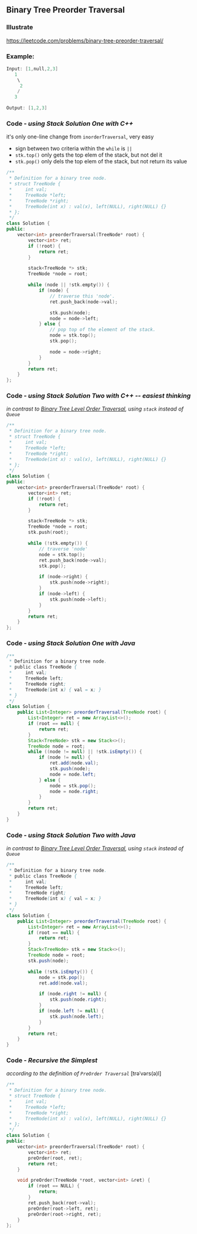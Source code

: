 ## Binary Tree Preorder Traversal
### Illustrate
<https://leetcode.com/problems/binary-tree-preorder-traversal/>

### Example:
```c
Input: [1,null,2,3]
   1
    \
     2
    /
   3

Output: [1,2,3]
```

### Code - _using Stack Solution One with C++_

it's only one-line change from `inorderTraversal`, very easy

- sign between two criteria within the `while` is `||`
- `stk.top()` only gets the top elem of the stack, but not del it
- `stk.pop()` only dels the top elem of the stack, but not return its value

```c++
/**
 * Definition for a binary tree node.
 * struct TreeNode {
 *     int val;
 *     TreeNode *left;
 *     TreeNode *right;
 *     TreeNode(int x) : val(x), left(NULL), right(NULL) {}
 * };
 */
class Solution {
public:
    vector<int> preorderTraversal(TreeNode* root) {
        vector<int> ret;
        if (!root) {
            return ret;
        }

        stack<TreeNode *> stk;
        TreeNode *node = root;

        while (node || !stk.empty()) {
            if (node) {
                // traverse this 'node'.
                ret.push_back(node->val);

                stk.push(node);
                node = node->left;
            } else {
                // pop top of the element of the stack.
                node = stk.top();
                stk.pop();

                node = node->right;
            }
        }
        return ret;
    }
};
```

### Code - _using Stack Solution Two with C++ -- easiest thinking_

_in contrast to [Binary Tree Level Order Traversal](https://leetcode.com/problems/binary-tree-level-order-traversal/), using `stack` instead of `Queue`_

```c++
/**
 * Definition for a binary tree node.
 * struct TreeNode {
 *     int val;
 *     TreeNode *left;
 *     TreeNode *right;
 *     TreeNode(int x) : val(x), left(NULL), right(NULL) {}
 * };
 */
class Solution {
public:
    vector<int> preorderTraversal(TreeNode* root) {
        vector<int> ret;
        if (!root) {
            return ret;
        }

        stack<TreeNode *> stk;
        TreeNode *node = root;
        stk.push(root);

        while (!stk.empty()) {
            // traverse 'node'
            node = stk.top();
            ret.push_back(node->val);
            stk.pop();

            if (node->right) {
                stk.push(node->right);
            }
            if (node->left) {
                stk.push(node->left);
            }
        }
        return ret;
    }
};
```

### Code - _using Stack Solution One with Java_

```java
/**
 * Definition for a binary tree node.
 * public class TreeNode {
 *     int val;
 *     TreeNode left;
 *     TreeNode right;
 *     TreeNode(int x) { val = x; }
 * }
 */
class Solution {
    public List<Integer> preorderTraversal(TreeNode root) {
        List<Integer> ret = new ArrayList<>();
        if (root == null) {
            return ret;
        }
        Stack<TreeNode> stk = new Stack<>();
        TreeNode node = root;
        while ((node != null) || !stk.isEmpty()) {
            if (node != null) {
                ret.add(node.val);
                stk.push(node);
                node = node.left;
            } else {
                node = stk.pop();
                node = node.right;
            }
        }
        return ret;
    }
}
```

### Code - _using Stack Solution Two with Java_

_in contrast to [Binary Tree Level Order Traversal](https://leetcode.com/problems/binary-tree-level-order-traversal/), using `stack` instead of `Queue`_

```java
/**
 * Definition for a binary tree node.
 * public class TreeNode {
 *     int val;
 *     TreeNode left;
 *     TreeNode right;
 *     TreeNode(int x) { val = x; }
 * }
 */
class Solution {
    public List<Integer> preorderTraversal(TreeNode root) {
        List<Integer> ret = new ArrayList<>();
        if (root == null) {
            return ret;
        }
        Stack<TreeNode> stk = new Stack<>();
        TreeNode node = root;
        stk.push(node);

        while (!stk.isEmpty()) {
            node = stk.pop();
            ret.add(node.val);

            if (node.right != null) {
                stk.push(node.right);
            }
            if (node.left != null) {
                stk.push(node.left);
            }
        }
        return ret;
    }
}
```

### Code - _Recursive the Simplest_
_according to the definition of `PreOrder Traversal`_ [trəˈvərs(ə)l]

```c++
/**
 * Definition for a binary tree node.
 * struct TreeNode {
 *     int val;
 *     TreeNode *left;
 *     TreeNode *right;
 *     TreeNode(int x) : val(x), left(NULL), right(NULL) {}
 * };
 */
class Solution {
public:
    vector<int> preorderTraversal(TreeNode* root) {
        vector<int> ret;
        preOrder(root, ret);
        return ret;
    }

    void preOrder(TreeNode *root, vector<int> &ret) {
        if (root == NULL) {
            return;
        }
        ret.push_back(root->val);
        preOrder(root->left, ret);
        preOrder(root->right, ret);
    }
};
```
